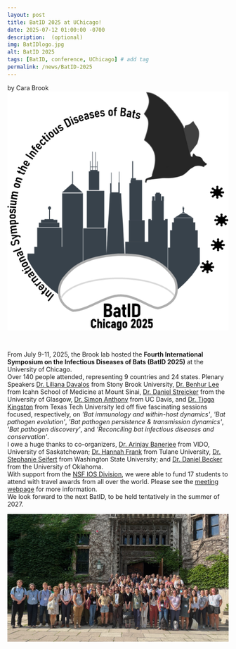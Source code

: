 ```yaml
---
layout: post
title: BatID 2025 at UChicago!
date: 2025-07-12 01:00:00 -0700
description:  (optional)
img: BatIDlogo.jpg
alt: BatID 2025
tags: [BatID, conference, UChicago] # add tag
permalink: /news/BatID-2025
---
```


by Cara Brook
<br>
<img src="/programs/batid-img/BatIDlogo_bw_trimmed.png" alt="BatID" class="img-thumbnail col-md-4" align="center" />

<br>

From July 9-11, 2025, the Brook lab hosted the **Fourth International Symposium on the Infectious Diseases of Bats (BatID 2025)** at the University of Chicago. 
<br>
Over 140 people attended, representing 9 countries and 24 states. Plenary Speakers [Dr. Liliana Davalos](https://lmdavalos.github.io) from Stony Brook University, [Dr. Benhur Lee](https://leelabvirus.host/about) from Icahn School of Medicine at Mount Sinai, [Dr. Daniel Streicker](https://streickerlab.com) from the University of Glasgow, [Dr. Simon Anthony](https://anthonylab.vetmed.ucdavis.edu) from UC Davis, and [Dr. Tigga Kingston](https://kingstonlab.org/people/tigga-kingston/) from Texas Tech University led off five fascinating sessions focused, 
respectively, on *'Bat immunology and within-host dynamics'*, *'Bat pathogen evolution'*, *'Bat pathogen persistence & transmission dynamics'*, *'Bat pathogen discovery'*, and *'Reconciling bat infectious diseases and conservation'*. 
<br>
I owe a huge thanks to co-organizers, [Dr. Arinjay Banerjee](https://banerjeelab.ca) from VIDO, University of Saskatchewan; [Dr. Hannah Frank](https://www.hkfrank.com) from Tulane University, [Dr. Stephanie Seifert](https://labs.wsu.edu/mezap/) from Washington State University; and [Dr. Daniel Becker](https://beckerlab.weebly.com) from the University of Oklahoma. 
<br>
With support from the [NSF IOS Division](https://www.nsf.gov/bio/ios), we were able to fund 17 students to attend with travel awards from all over the world. Please see the [meeting webpage](https://brooklab.org/programs/bat-id-2025) for more information. 
<br>
We look forward to the next BatID, to be held tentatively in the summer of 2027.
<br>

<img src="/assets/img/BatID-2025-group.jpeg" alt="BatID-group" class="img-thumbnail float-start col-md-12" />
